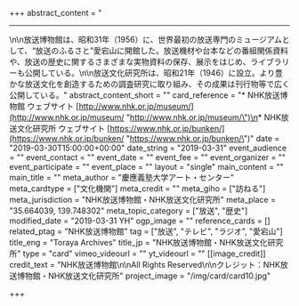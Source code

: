 +++
abstract_content = "<hr>\n\n放送博物館は、昭和31年（1956）に、世界最初の放送専門のミュージアムとして、“放送のふるさと”愛宕山に開館した。放送機材や台本などの番組関係資料や、放送の歴史に関するさまざまな実物資料の保存、展示をはじめ、ライブラリーも公開している。\n\n放送文化研究所は、昭和21年（1946）に設立。より豊かな放送文化を創造するための調査研究に取り組み、その成果は刊行物等で広く公開している。"
abstract_content_short = ""
card_reference = "* NHK放送博物館 ウェブサイト [http://www.nhk.or.jp/museum/](http://www.nhk.or.jp/museum/ \"http://www.nhk.or.jp/museum/\")\n* NHK放送文化研究所 ウェブサイト [https://www.nhk.or.jp/bunken/](https://www.nhk.or.jp/bunken/ \"https://www.nhk.or.jp/bunken/\")"
date = "2019-03-30T15:00:00+00:00"
date_string = "2019-03-31"
event_audience = ""
event_contact = ""
event_date = ""
event_fee = ""
event_organizer = ""
event_participate = ""
event_place = ""
layout = "single"
main_content = ""
main_title = ""
meta_author = "慶應義塾大学アート・センター"
meta_cardtype = ["文化機関"]
meta_credit = ""
meta_giho = ["訪ねる"]
meta_jurisdiction = "NHK放送博物館・NHK放送文化研究所"
meta_place = "35.664039, 139.748302"
meta_topic_category = ["放送", "歴史"]
modified_date = "2019-03-31 YH"
ogp_image = ""
reference_cards = []
related_ptag = "NHK放送博物館"
tag = ["放送", "テレビ", "ラジオ", "愛宕山"]
title_eng = "Toraya Archives"
title_jp = "NHK放送博物館・NHK放送文化研究所"
type = "card"
vimeo_videourl = ""
yt_videourl = ""
[[image_credit]]
credit_text = "NHK放送博物館\n\nAll Rights Reserved\n\nクレジット：NHK放送博物館・NHK放送文化研究所"
project_image = "/img/card/card10.jpg"

+++

